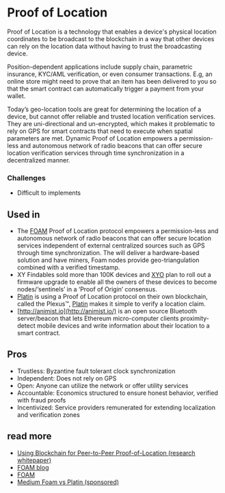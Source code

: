 # Proof of Location

Proof of Location is a technology that enables a device's physical location coordinates to be broadcast to the blockchain in a way that other devices can rely on the location data without having to trust the broadcasting device.

Position-dependent applications include supply chain, parametric insurance, KYC/AML verification, or even consumer transactions. E.g, an online store might need to prove that an item has been delivered to you so that the smart contract can automatically trigger a payment from your wallet.

Today’s geo-location tools are great for determining the location of a device, but cannot offer reliable and trusted location verification services. They are uni-directional and un-encrypted, which makes it problematic to rely on GPS for smart contracts that need to execute when spatial parameters are met. Dynamic Proof of Location empowers a permission-less and autonomous network of radio beacons that can offer secure location verification services through time synchronization in a decentralized manner.

### Challenges

* Difficult to implements

## Used in

* The [FOAM](https://www.foam.space/) Proof of Location protocol empowers a permission-less and autonomous network of radio beacons that can offer secure location services independent of external centralized sources such as GPS through time synchronization. The will deliver a hardware-based solution and have miners, Foam nodes provide geo-triangulation combined with a verified timestamp.
*  XY Findables sold more than 100K devices and [XYO](https://xyo.network/%20)  plan to roll out a firmware upgrade to enable all the owners of these devices  to become nodes/‘sentinels’ in a ‘Proof of Origin’ consensus.
* [Platin](https://platin.io/) is using a Proof of Location protocol on their own blockchain, called the Plexus™, [Platin](https://platin.io/) makes it simple to verify a location claim. 
* [http://animist.io](http://animist.io/) is an open source Bluetooth server/beacon that lets Ethereum micro-computer clients proximity-detect mobile devices and write information about their location to a smart contract.

## Pros

* Trustless: Byzantine fault tolerant clock synchronization
* Independent: Does not rely on GPS
* Open: Anyone can utilize the network or offer utility services
* Accountable: Economics structured to ensure honest behavior, verified with fraud proofs
* Incentivized: Service providers remunerated for extending localization and verification zones

## read more

* [Using Blockchain for Peer-to-Peer Proof-of-Location \(research whitepaper\)](https://arxiv.org/pdf/1607.00174v2.pdf)
* [FOAM blog](https://blog.foam.space/introduction-to-proof-of-location-6b4c77928022)
* [FOAM](https://foam.space/)
* [Medium Foam vs Platin \(sponsored\)](https://hackernoon.com/meet-platins-proof-of-location-a-secure-and-verifiable-location-consensus-protocol-336528626e7e)

